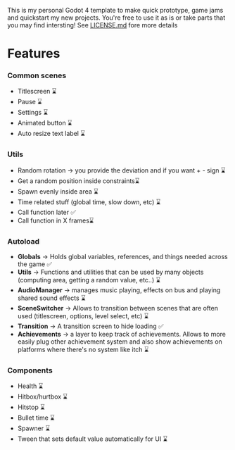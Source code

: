 This is my personal Godot 4 template to make quick prototype, game jams and quickstart my new projects. You're free to use it as is or take parts that you may find intersting! See [LICENSE.md]() fore more details

# Features

### Common scenes

- Titlescreen ⌛
- Pause ⌛
- Settings ⌛
- Animated button ⌛
- Auto resize text label ⌛

### **Utils**

- Random rotation → you provide the deviation and if you want + - sign ⌛ 
- Get a random position inside constraints⌛ 
- Spawn evenly inside area ⌛
- Time related stuff (global time, slow down, etc) ⌛
- Call function later ✅
- Call function in X frames⌛

### Autoload

- **Globals** → Holds global variables, references, and things needed across the game ✅
- **Utils** → Functions and utilities that can be used by many objects (computing area, getting a random value, etc..) ⌛
- **AudioManager** → manages music playing, effects on bus and playing shared sound effects ⌛
- **SceneSwitcher** → Allows to transition between scenes that are often used (titlescreen, options, level select, etc) ⌛
- **Transition** → A transition screen to hide loading ✅
- **Achievements** → a layer to keep track of achievements. Allows to more easily plug other achievement system and also show achievements on platforms where there's no system like itch ⌛

### **Components**

- Health ⌛
- Hitbox/hurtbox ⌛
- Hitstop ⌛
- Bullet time ⌛
- Spawner ⌛
- Tween that sets default value automatically for UI ⌛ 